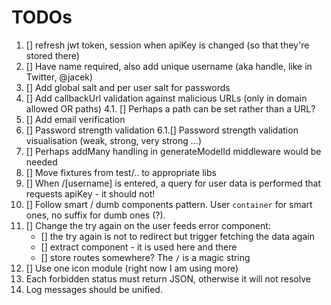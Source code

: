 # TODOs

1. [] refresh jwt token, session when apiKey is changed (so that they're stored there)
2. [] Have name required, also add unique username (aka handle, like in Twitter, @jacek)
3. [] Add global salt and per user salt for passwords
4. [] Add callbackUrl validation against malicious URLs (only in domain allowed OR paths)
   4.1. [] Perhaps a path can be set rather than a URL?
5. [] Add email verification
6. [] Password strength validation
   6.1.[] Password strength validation visualisation (weak, strong, very strong ...)
7. [] Perhaps addMany handling in generateModelId middleware would be needed
8. [] Move fixtures from test/.. to appropriate libs
9. [] When /[username] is entered, a query for user data is performed that requests apiKey - it should not!
10. [] Follow smart / dumb components pattern. User `container` for smart ones, no suffix for dumb ones (?).
11. [] Change the try again on the user feeds error component:
    - [] the try again is not to redirect but trigger fetching the data again
    - [] extract component - it is used here and there
    - [] store routes somewhere? The `/` is a magic string
12. [] Use one icon module (right now I am using more)
13. Each forbidden status must return JSON, otherwise it will not resolve
14. Log messages should be unified.
